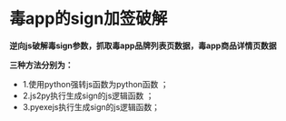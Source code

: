 # 毒app的sign加签破解
**逆向js破解毒sign参数，抓取毒app品牌列表页数据，毒app商品详情页数据**

**三种方法分别为：**
- 1.使用python强转js函数为python函数 ；
- 2.js2py执行生成sign的js逻辑函数 ；
- 3.pyexejs执行生成sign的js逻辑函数；
